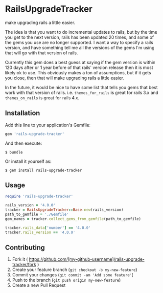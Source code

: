 # RailsUpgradeTracker
make upgrading rails a little easier.

The idea is that you want to do incremental updates to rails, but by the time you get to the next version, rails has been updated 20 times, and some of the gems you use are no longer supported. I want a way to specify a rails version, and have something tell me all the versions of the gems I'm using that will go with that version of rails.

Currently this gem does a best guess at saying if the gem version is within 120 days after or 1 year before of that rails' version release then it is most likely ok to use. This obviously makes a ton of assumptions, but if it gets you close, then that will make upgrading rails a little easier.

In the future, it would be nice to have some list that tells you gems that best work with that version of rails. i.e. `themes_for_rails` is great for rails 3.x and `themes_on_rails` is great for rails 4.x. 


## Installation

Add this line to your application's Gemfile:

```ruby
gem 'rails-upgrade-tracker'
```

And then execute:

    $ bundle

Or install it yourself as:

    $ gem install rails-upgrade-tracker

## Usage

```ruby
require 'rails-upgrade-tracker'

rails_version = '4.0.0'
tracker = RailsUpgradeTracker::Base.new(rails_version)
path_to_gemfile = './Gemfile'
gem_names = tracker.collect_gems_from_gemfile(path_to_gemfile)

tracker.rails_data['number'] == '4.0.0'
tracker.rails_version == '4.0.0'
```


## Contributing

1. Fork it ( https://github.com/[my-github-username]/rails-upgrade-tracker/fork )
2. Create your feature branch (`git checkout -b my-new-feature`)
3. Commit your changes (`git commit -am 'Add some feature'`)
4. Push to the branch (`git push origin my-new-feature`)
5. Create a new Pull Request
